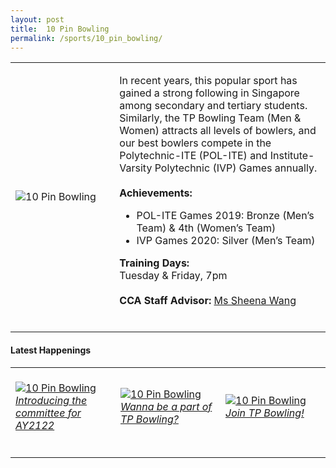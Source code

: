 ```yaml
---
layout: post
title:  10 Pin Bowling
permalink: /sports/10_pin_bowling/
---
```


<table>
    <tr>
        <td style="width:33%"><image src="/images/CCA_10-pin-bowling.jpg" style="display:block;margin-left:auto;margin-right:auto;" alt="10 Pin Bowling"></image></td>
        <td>
            <p>
                In recent years, this popular sport has gained a strong following in Singapore among secondary and tertiary students. Similarly, the TP Bowling Team (Men & Women) attracts all levels of bowlers, and our best bowlers compete in the Polytechnic-ITE (POL-ITE) and Institute-Varsity Polytechnic (IVP) Games annually.<br>
                <br>
                <b>Achievements:</b><br>
                <ul>
                    <li>POL-ITE Games 2019: Bronze (Men’s Team) & 4th (Women’s Team)</li>
                    <li>IVP Games 2020: Silver (Men’s Team)</li>
                </ul>
             </p>
            <p>
                <b>Training Days:</b><br>
                Tuesday & Friday, 7pm<br>
                <br>
                <b>CCA Staff Advisor:</b> <a href="mailto:hengnuan@tp.edu.sg">Ms Sheena Wang</a><br>
                <br>
            </p>
        </td>
    </tr>
</table>

#### Latest Happenings

<table>
    <tr>
        <td style="width:33%"><br>
            <a href="https://www.instagram.com/p/CN1Vv_OnpIF/">
                <image src="/images/CCA-10pin-ig4.png" style="display:block;margin-left:auto;margin-right:auto;" alt="10 Pin Bowling">
                <h6 style="margin-top:0%">Introducing the committee for AY2122</h6>
                </image>
            </a>
        </td>
        <td style="width:33%"><br>
            <a href="https://www.instagram.com/p/COHm63CnpQE/">
                <image src="/images/CCA-10pin-ig5.png" style="display:block;margin-left:auto;margin-right:auto;" alt="10 Pin Bowling">
                <h6 style="margin-top:0%">Wanna be a part of TP Bowling?</h6>
                </image>
            </a>
        </td>
        <td style="width:33%"><br>
            <a href="https://www.instagram.com/p/CACM9-gH593/">
                <image src="/images/CCA-10-pin_bowling_IG.png" style="display:block;margin-left:auto;margin-right:auto;" alt="10 Pin Bowling">
                <h6 style="margin-top:0%">Join TP Bowling!</h6>
                </image>
            </a>
        </td>
    </tr>
</table>

